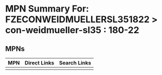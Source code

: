 



# MPN Summary For: FZECONWEIDMUELLERSL351822 > con-weidmueller-sl35 : 180-22

## MPNs
  

|MPN|Direct Links|Search Links|
| :--- | :--- | :--- |
||||
